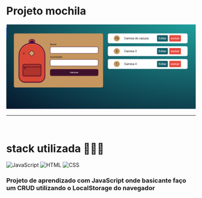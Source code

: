 # Projeto mochila

<img src="./img/mochila.png">
<hr>
<br>

# stack utilizada 👨🏻‍💻

![JavaScript](https://img.shields.io/badge/JavaScript-F7DF1E?style=for-the-badge&logo=javascript&logoColor=black)
![HTML](https://img.shields.io/badge/HTML-239120?style=for-the-badge&logo=html5&logoColor=white)
![CSS](https://img.shields.io/badge/CSS-239120?&style=for-the-badge&logo=css3&logoColor=white)

### Projeto de aprendizado com JavaScript onde basicante faço um CRUD utilizando o LocalStorage do navegador

